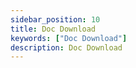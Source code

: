 ```yaml
---
sidebar_position: 10
title: Doc Download
keywords: ["Doc Download"]
description: Doc Download
---
```

